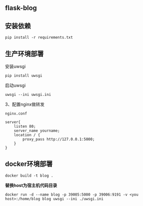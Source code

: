 ## flask-blog
## 安装依赖

`pip install -r requirements.txt`

## 生产环境部署

安装uwsgi

`pip install uwsgi`

启动uwsgi

`uwsgi --ini uwsgi.ini`


3、配置nginx做转发
    
`nginx.conf`
```
server{
    listen 80;
    server_name yourname;
    location / {
        proxy_pass http://127.0.0.1:5000; 
    }
}
```

## docker环境部署

`docker build -t blog .`

**替换host为宿主机代码目录**

`docker run -d --name blog -p 39005:5000 -p 39006:9191 -v <you host>:/home/blog blog uwsgi --ini ./uwsgi.ini`
    
